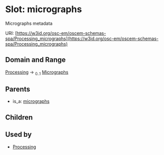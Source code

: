 
# Slot: micrographs

Micrographs metadata

URI: [https://w3id.org/osc-em/oscem-schemas-spa/Processing_micrographs](https://w3id.org/osc-em/oscem-schemas-spa/Processing_micrographs)


## Domain and Range

[Processing](Processing.md) &#8594;  <sub>0..1</sub> [Micrographs](Micrographs.md)

## Parents

 *  is_a: [micrographs](micrographs.md)

## Children


## Used by

 * [Processing](Processing.md)
